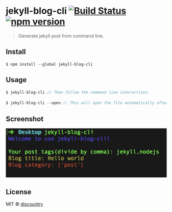 # jekyll-blog-cli [![Build Status](https://travis-ci.org/discountry/jekyll-blog-cli.svg?branch=master)](https://travis-ci.org/discountry/jekyll-blog-cli) [![npm version](https://badge.fury.io/js/jekyll-blog-cli.svg)](https://badge.fury.io/js/jekyll-blog-cli)

> Generate jekyll post from command line.

## Install

```
$ npm install --global jekyll-blog-cli
```

## Usage

```js
$ jekyll-blog-cli // Then follow the command line interactions.

$ jekyll-blog-cli --open // This will open the file automatically after created.
```

## Screenshot

![screenshot](screenshot.png)

## License

MIT © [discountry](http://discountry.github.io)
